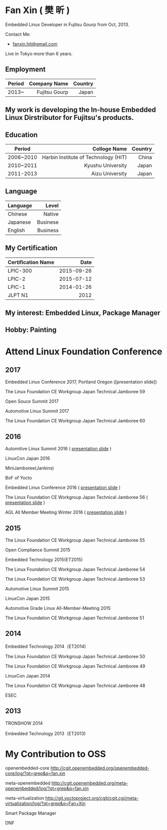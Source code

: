 # Fan Xin ( 樊 昕 )

Embedded Linux Developer in Fujitsu Gourp from Oct, 2013.

Contact Me:

- fanxin.hit@gmail.com

Live in Tokyo more than 6 years.

## Employment
| Period | Company Name  | Country | 
| --------   | -----:  | -----:  | 
| 2013~ | Fujitsu Gourp | Japan |

## My work is developing the In-house Embedded Linux Dirstributor for Fujitsu's products.

## Education

| Period | Colloge Name  | Country | 
| --------   | -----:  | -----:  | 
| 2006~2010 | Harbin Institute of Technology (HIT) | China |
| 2010~2011 | Kyushu University | Japan |
| 2011-2013 | Aizu University | Japan |

## Language
| Language | Level  | 
| --------   | -----:  | 
| Chinese | Native |
| Japanese | Businese |
| English | Business |

## My Certification

|Certification Name | Date |
| --------   | -----:  |
|LPIC-300 | 2015-09-26 |
|LPIC-2 | 2015-07-12 | 
|LPIC-1 | 2014-01-26 |
|JLPT N1 | 2012 |

## My interest: Embedded Linux, Package Manager 

## Hobby: Painting

# Attend Linux Foundation Conference

## 2017

Embedded Linux Conference 2017, Portland Oregon ([presentation slide])

The Linux Foundation CE Workgroup Japan Technical Jamboree 59 

Open Souce Summit 2017 

Automotive Linux Summit 2017

The Linux Foundation CE Workgroup Japan Technical Jamboree 60 



## 2016

Automitive Linux Summit 2016 ( [presentation slide](http://events.linuxfoundation.jp/sites/events/files/slides/ALS_2016_r007.pdf) )

LinuxCon Japan 2016

MiniJamboree(Jankins)

BoF of Yocto

Embedded Linux Conference 2016 ( [presentation slide](http://www.fujitsu.com/jp/group/fct/documents/events/2016/A_Smart_Way_to_Manage_Packages_in_Yocto_Project.pdf) )

The Linux Foundation CE Workgroup Japan Technical Jamboree 56 ( [presentation slide](http://www.fujitsu.com/jp/group/fct/documents/events/2016/A_Smart_Way_to_Manage_Packages.pdf) )

AGL All Member Meeting Winter 2016 ( [presentation slide](http://www.fujitsu.com/jp/group/fct/documents/events/2016/A_Smart_Way_to_Manage_Packages.pdf) )


## 2015

The Linux Foundation CE Workgroup Japan Technical Jamboree 55

Open Compliance Summit 2015

Embedded Technology 2015(ET2015)
 
The Linux Foundation CE Workgroup Japan Technical Jamboree 54

The Linux Foundation CE Workgroup Japan Technical Jamboree 53

Automotive Linux Summit 2015

LinuxCon Japan 2015

Automotive Grade Linux All-Member-Meeting 2015

The Linux Foundation CE Workgroup Japan Technical Jamboree 51

## 2014

Embedded Technology 2014（ET2014)

The Linux Foundation CE Workgroup Japan Technical Jamboree 50

The Linux Foundation CE Workgroup Japan Technical Jamboree 49

LinuxCon Japan 2014

The Linux Foundation CE Workgroup Japan Technical Jamboree 48

ESEC

## 2013

TRONSHOW 2014

Embedded Technology 2013（ET2013)

# My Contribution to OSS

openembedded-core
http://cgit.openembedded.org/openembedded-core/log/?qt=grep&q=fan.xin

meta-openembedded
http://cgit.openembedded.org/meta-openembedded/log/?qt=grep&q=fan.xin

meta-virtualization
http://git.yoctoproject.org/cgit/cgit.cgi/meta-virtualization/log/?qt=grep&q=Fan+Xin

Smart Package Manager

DNF 



